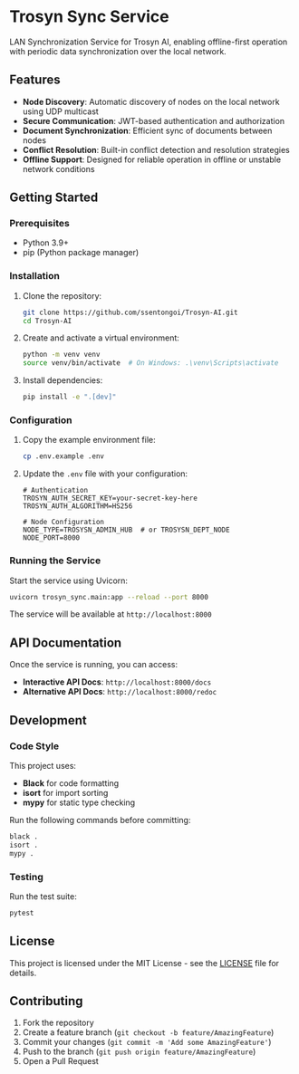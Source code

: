 # Trosyn Sync Service

LAN Synchronization Service for Trosyn AI, enabling offline-first operation with periodic data synchronization over the local network.

## Features

- **Node Discovery**: Automatic discovery of nodes on the local network using UDP multicast
- **Secure Communication**: JWT-based authentication and authorization
- **Document Synchronization**: Efficient sync of documents between nodes
- **Conflict Resolution**: Built-in conflict detection and resolution strategies
- **Offline Support**: Designed for reliable operation in offline or unstable network conditions

## Getting Started

### Prerequisites

- Python 3.9+
- pip (Python package manager)

### Installation

1. Clone the repository:
   ```bash
   git clone https://github.com/ssentongoi/Trosyn-AI.git
   cd Trosyn-AI
   ```

2. Create and activate a virtual environment:
   ```bash
   python -m venv venv
   source venv/bin/activate  # On Windows: .\venv\Scripts\activate
   ```

3. Install dependencies:
   ```bash
   pip install -e ".[dev]"
   ```

### Configuration

1. Copy the example environment file:
   ```bash
   cp .env.example .env
   ```

2. Update the `.env` file with your configuration:
   ```env
   # Authentication
   TROSYN_AUTH_SECRET_KEY=your-secret-key-here
   TROSYN_AUTH_ALGORITHM=HS256
   
   # Node Configuration
   NODE_TYPE=TROSYSN_ADMIN_HUB  # or TROSYSN_DEPT_NODE
   NODE_PORT=8000
   ```

### Running the Service

Start the service using Uvicorn:

```bash
uvicorn trosyn_sync.main:app --reload --port 8000
```

The service will be available at `http://localhost:8000`

## API Documentation

Once the service is running, you can access:

- **Interactive API Docs**: `http://localhost:8000/docs`
- **Alternative API Docs**: `http://localhost:8000/redoc`

## Development

### Code Style

This project uses:
- **Black** for code formatting
- **isort** for import sorting
- **mypy** for static type checking

Run the following commands before committing:

```bash
black .
isort .
mypy .
```

### Testing

Run the test suite:

```bash
pytest
```

## License

This project is licensed under the MIT License - see the [LICENSE](LICENSE) file for details.

## Contributing

1. Fork the repository
2. Create a feature branch (`git checkout -b feature/AmazingFeature`)
3. Commit your changes (`git commit -m 'Add some AmazingFeature'`)
4. Push to the branch (`git push origin feature/AmazingFeature`)
5. Open a Pull Request
